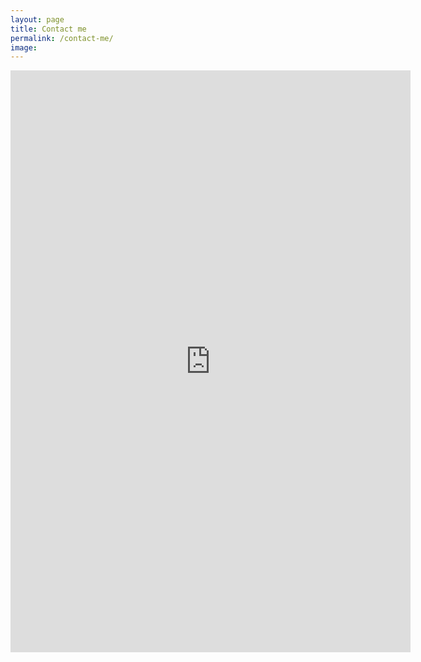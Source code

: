 ```yaml
---
layout: page
title: Contact me
permalink: /contact-me/
image: 
---
```


<iframe src="https://docs.google.com/forms/d/e/1FAIpQLScOHDL0lYcaif52kBghVm8_noqDIV7jnzilSQRGW73lCZZ8AA/viewform?embedded=true" width="640" height="931" frameborder="0" marginheight="0" marginwidth="0">Loading…</iframe>

